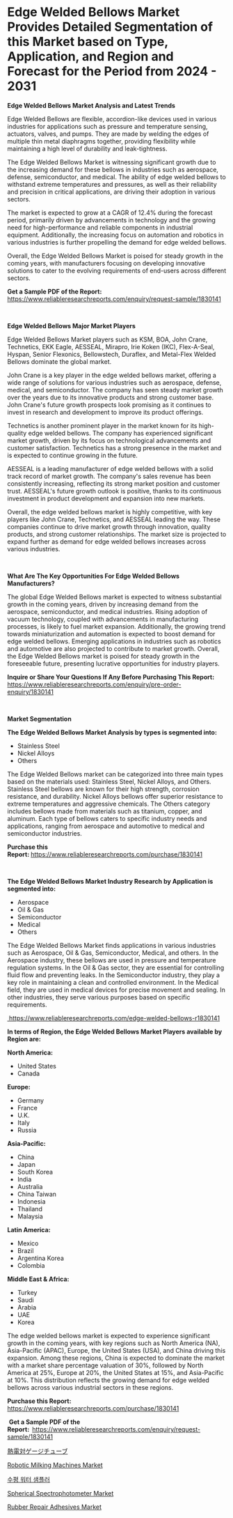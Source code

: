<p><h1>Edge Welded Bellows Market Provides Detailed Segmentation of this Market based on Type, Application, and Region and Forecast for the Period from 2024 - 2031</h1></p><p><strong>Edge Welded Bellows Market Analysis and Latest Trends</strong></p>
<p><p>Edge Welded Bellows are flexible, accordion-like devices used in various industries for applications such as pressure and temperature sensing, actuators, valves, and pumps. They are made by welding the edges of multiple thin metal diaphragms together, providing flexibility while maintaining a high level of durability and leak-tightness.</p><p>The Edge Welded Bellows Market is witnessing significant growth due to the increasing demand for these bellows in industries such as aerospace, defense, semiconductor, and medical. The ability of edge welded bellows to withstand extreme temperatures and pressures, as well as their reliability and precision in critical applications, are driving their adoption in various sectors.</p><p>The market is expected to grow at a CAGR of 12.4% during the forecast period, primarily driven by advancements in technology and the growing need for high-performance and reliable components in industrial equipment. Additionally, the increasing focus on automation and robotics in various industries is further propelling the demand for edge welded bellows.</p><p>Overall, the Edge Welded Bellows Market is poised for steady growth in the coming years, with manufacturers focusing on developing innovative solutions to cater to the evolving requirements of end-users across different sectors.</p></p>
<p><strong>Get a Sample PDF of the Report:&nbsp;</strong> <a href="https://www.reliableresearchreports.com/enquiry/request-sample/1830141">https://www.reliableresearchreports.com/enquiry/request-sample/1830141</a></p>
<p>&nbsp;</p>
<p><strong>Edge Welded Bellows Major Market Players</strong></p>
<p><p>Edge Welded Bellows Market players such as KSM, BOA, John Crane, Technetics, EKK Eagle, AESSEAL, Mirapro, Irie Koken (IKC), Flex-A-Seal, Hyspan, Senior Flexonics, Bellowstech, Duraflex, and Metal-Flex Welded Bellows dominate the global market. </p><p>John Crane is a key player in the edge welded bellows market, offering a wide range of solutions for various industries such as aerospace, defense, medical, and semiconductor. The company has seen steady market growth over the years due to its innovative products and strong customer base. John Crane's future growth prospects look promising as it continues to invest in research and development to improve its product offerings.</p><p>Technetics is another prominent player in the market known for its high-quality edge welded bellows. The company has experienced significant market growth, driven by its focus on technological advancements and customer satisfaction. Technetics has a strong presence in the market and is expected to continue growing in the future.</p><p>AESSEAL is a leading manufacturer of edge welded bellows with a solid track record of market growth. The company's sales revenue has been consistently increasing, reflecting its strong market position and customer trust. AESSEAL's future growth outlook is positive, thanks to its continuous investment in product development and expansion into new markets.</p><p>Overall, the edge welded bellows market is highly competitive, with key players like John Crane, Technetics, and AESSEAL leading the way. These companies continue to drive market growth through innovation, quality products, and strong customer relationships. The market size is projected to expand further as demand for edge welded bellows increases across various industries.</p></p>
<p>&nbsp;</p>
<p><strong>What Are The Key Opportunities For Edge Welded Bellows Manufacturers?</strong></p>
<p><p>The global Edge Welded Bellows market is expected to witness substantial growth in the coming years, driven by increasing demand from the aerospace, semiconductor, and medical industries. Rising adoption of vacuum technology, coupled with advancements in manufacturing processes, is likely to fuel market expansion. Additionally, the growing trend towards miniaturization and automation is expected to boost demand for edge welded bellows. Emerging applications in industries such as robotics and automotive are also projected to contribute to market growth. Overall, the Edge Welded Bellows market is poised for steady growth in the foreseeable future, presenting lucrative opportunities for industry players.</p></p>
<p><strong>Inquire or Share Your Questions If Any Before Purchasing This Report:</strong> <a href="https://www.reliableresearchreports.com/enquiry/pre-order-enquiry/1830141">https://www.reliableresearchreports.com/enquiry/pre-order-enquiry/1830141</a></p>
<p>&nbsp;</p>
<p><strong>Market Segmentation</strong></p>
<p><strong>The Edge Welded Bellows Market Analysis by types is segmented into:</strong></p>
<p><ul><li>Stainless Steel</li><li>Nickel Alloys</li><li>Others</li></ul></p>
<p><p>The Edge Welded Bellows market can be categorized into three main types based on the materials used: Stainless Steel, Nickel Alloys, and Others. Stainless Steel bellows are known for their high strength, corrosion resistance, and durability. Nickel Alloys bellows offer superior resistance to extreme temperatures and aggressive chemicals. The Others category includes bellows made from materials such as titanium, copper, and aluminum. Each type of bellows caters to specific industry needs and applications, ranging from aerospace and automotive to medical and semiconductor industries.</p></p>
<p><strong>Purchase this Report:&nbsp;</strong><a href="https://www.reliableresearchreports.com/purchase/1830141">https://www.reliableresearchreports.com/purchase/1830141</a></p>
<p>&nbsp;</p>
<p><strong>The Edge Welded Bellows Market Industry Research by Application is segmented into:</strong></p>
<p><ul><li>Aerospace</li><li>Oil & Gas</li><li>Semiconductor</li><li>Medical</li><li>Others</li></ul></p>
<p><p>The Edge Welded Bellows Market finds applications in various industries such as Aerospace, Oil & Gas, Semiconductor, Medical, and others. In the Aerospace industry, these bellows are used in pressure and temperature regulation systems. In the Oil & Gas sector, they are essential for controlling fluid flow and preventing leaks. In the Semiconductor industry, they play a key role in maintaining a clean and controlled environment. In the Medical field, they are used in medical devices for precise movement and sealing. In other industries, they serve various purposes based on specific requirements.</p></p>
<p><a href="https://www.reliableresearchreports.com/edge-welded-bellows-r1830141">&nbsp;https://www.reliableresearchreports.com/edge-welded-bellows-r1830141</a></p>
<p><strong>In terms of Region, the Edge Welded Bellows Market Players available by Region are:</strong></p>
<p>
    <p> <strong> North America: </strong>
        <ul>
            <li>United States</li>
            <li>Canada</li>
        </ul>
        </p> 
    <p> <strong> Europe: </strong>
        <ul>
            <li>Germany</li>
            <li>France</li>
            <li>U.K.</li>
            <li>Italy</li>
            <li>Russia</li>
        </ul>
        </p> 
    <p> <strong> Asia-Pacific: </strong>
        <ul>
            <li>China</li>
            <li>Japan</li>
            <li>South Korea</li>
            <li>India</li>
            <li>Australia</li>
            <li>China Taiwan</li>
            <li>Indonesia</li>
            <li>Thailand</li>
            <li>Malaysia</li>
        </ul>
        </p> 
    <p> <strong> Latin America: </strong>
        <ul>
            <li>Mexico</li>
            <li>Brazil</li>
            <li>Argentina Korea</li>
            <li>Colombia</li>
        </ul>
        </p> 
    <p> <strong> Middle East & Africa: </strong>
        <ul>
            <li>Turkey</li>
            <li>Saudi</li>
            <li>Arabia</li>
            <li>UAE</li>
            <li>Korea</li>
        </ul>
    </p>
    </p>
<p><p>The edge welded bellows market is expected to experience significant growth in the coming years, with key regions such as North America (NA), Asia-Pacific (APAC), Europe, the United States (USA), and China driving this expansion. Among these regions, China is expected to dominate the market with a market share percentage valuation of 30%, followed by North America at 25%, Europe at 20%, the United States at 15%, and Asia-Pacific at 10%. This distribution reflects the growing demand for edge welded bellows across various industrial sectors in these regions.</p></p>
<p><strong>Purchase this Report: </strong><a href="https://www.reliableresearchreports.com/purchase/1830141">https://www.reliableresearchreports.com/purchase/1830141</a></p>
<p>&nbsp;<strong>Get a Sample PDF of the Report:&nbsp;&nbsp;</strong><a href="https://www.reliableresearchreports.com/enquiry/request-sample/1830141">https://www.reliableresearchreports.com/enquiry/request-sample/1830141</a></p>
<p><strong></strong></p>
<p><p><a href="https://github.com/mm14022023/Market-Research-Report-List-1/blob/main/588426238232.md">熱電対ゲージチューブ</a></p><p><a href="https://github.com/nathandecarvalho/Market-Research-Report-List-3/blob/main/robotic-milking-machines-market.md">Robotic Milking Machines Market</a></p><p><a href="https://github.com/Maeennan456456/Market-Research-Report-List-1/blob/main/788089734483.md">수평 워터 샘플러</a></p><p><a href="https://github.com/kosella/Market-Research-Report-List-3/blob/main/spherical-spectrophotometer-market.md">Spherical Spectrophotometer Market</a></p><p><a href="https://issuu.com/reportprime-2/docs/rubber-repair-adhesives-market-size-2030.pptx">Rubber Repair Adhesives Market</a></p></p>